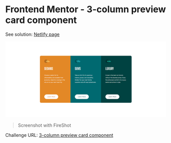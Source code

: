 # Frontend Mentor - 3-column preview card component

See solution: [Netlify page](https://jsn-3-column-preview-card-component.netlify.app)

![Challenge finished](design/3-column-preview-card-component-main-finished.png)

> Screenshot with FireShot

Challenge URL: [3-column preview card component](https://www.frontendmentor.io/challenges/3column-preview-card-component-pH92eAR2-)
